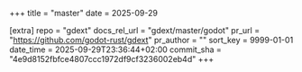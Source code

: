 +++
title = "master"
date = 2025-09-29

[extra]
repo = "gdext"
docs_rel_url = "gdext/master/godot"
pr_url = "https://github.com/godot-rust/gdext"
pr_author = ""
sort_key = 9999-01-01
date_time = 2025-09-29T23:36:44+02:00
commit_sha = "4e9d8152fbfce4807ccc1972df9cf3236002eb4d"
+++


